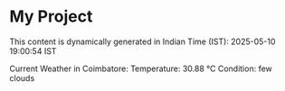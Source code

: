 # My Project

This content is dynamically generated in Indian Time (IST): 2025-05-10 19:00:54 IST


Current Weather in Coimbatore:
Temperature: 30.88 °C
Condition: few clouds

